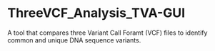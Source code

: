 # ThreeVCF_Analysis_TVA-GUI
A tool that compares three Variant Call Foramt (VCF) files to identify common and unique DNA sequence variants.
